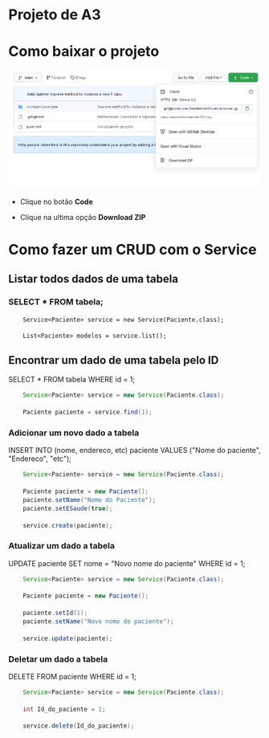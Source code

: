 # Projeto de A3

# Como baixar o projeto

![Baixar projeto](baixar.png)
- Clique no botão **Code**

- Clique na ultima opção **Download ZIP**


# Como fazer um CRUD com o Service

## Listar todos dados de uma tabela
### SELECT * FROM tabela;
```
    Service<Paciente> service = new Service(Paciente.class);

    List<Paciente> modelos = service.list();
```

## Encontrar um dado de uma tabela pelo ID
SELECT * FROM tabela WHERE id = 1;
```java
    Service<Paciente> service = new Service(Paciente.class);

    Paciente paciente = service.find(1);
```

### Adicionar um novo dado a tabela
INSERT INTO (nome, endereco, etc) paciente VALUES ("Nome do paciente", "Endereco", "etc");
```java
    Service<Paciente> service = new Service(Paciente.class);

    Paciente paciente = new Paciente();
    paciente.setName("Nome do Paciente");
    paciente.setESaude(true);

    service.create(paciente);
```

### Atualizar um dado a tabela
UPDATE paciente SET nome = "Novo nome do paciente" WHERE id = 1;
```java
    Service<Paciente> service = new Service(Paciente.class);

    Paciente paciente = new Paciente();

    paciente.setId(1);
    paciente.setName("Novo nome do paciente");

    service.update(paciente);
```

### Deletar um dado a tabela
DELETE FROM paciente WHERE id = 1;
```java
    Service<Paciente> service = new Service(Paciente.class);

    int Id_do_paciente = 1;

    service.delete(Id_do_paciente);
```






